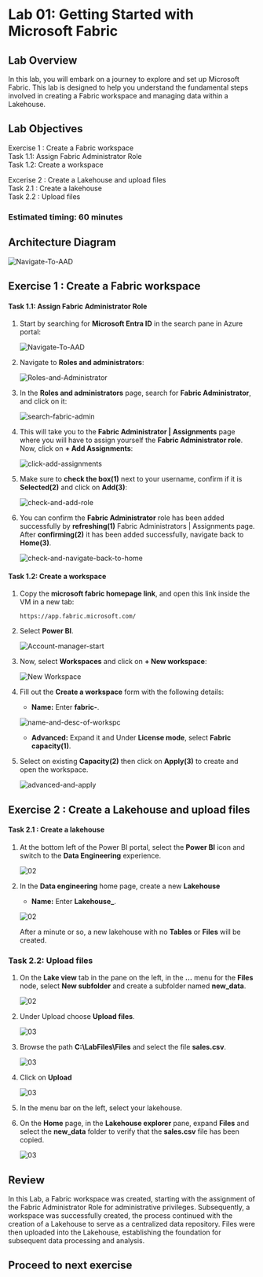 
# Lab 01: Getting Started with Microsoft Fabric

## Lab Overview
 In this lab, you will embark on a journey to explore and set up Microsoft Fabric. This lab is designed to help you understand the fundamental steps involved in creating a Fabric workspace and managing data within a Lakehouse.

## Lab Objectives

Exercise 1 : Create a Fabric workspace<br>
Task 1.1: Assign Fabric Administrator Role<br>
Task 1.2: Create a workspace<br>

Excerise 2 : Create a Lakehouse and upload files<br>
Task 2.1 : Create a lakehouse <br>
Task 2.2 : Upload files <br>


### Estimated timing: 60 minutes

## Architecture Diagram 

   ![Navigate-To-AAD](./Images/ws/lab_01.png)

## Exercise 1 : Create a Fabric workspace

#### Task 1.1: Assign Fabric Administrator Role

1. Start by searching for **Microsoft Entra ID** in the search pane in Azure portal:

    ![Navigate-To-AAD](./Images/ws/entra01.png)

2. Navigate to **Roles and administrators**:

    ![Roles-and-Administrator](./Images/ws/entraa002.png)

3. In the **Roles and administrators** page, search for **Fabric Administrator**, and click on it:

    ![search-fabric-admin](./Images/ws/entra020.png)

4. This will take you to the **Fabric Administrator | Assignments** page where you will have to assign yourself the **Fabric Administrator role**. Now, click on **+ Add Assignments**:

    ![click-add-assignments](./Images/ws/004.png)

5. Make sure to **check the box(1)** next to your username, confirm if it is **Selected(2)** and click on **Add(3)**:

    ![check-and-add-role](./Images/ws/005.png)

6. You can confirm the **Fabric Administrator** role has been added successfully by **refreshing(1)** Fabric Administrators | Assignments page. After **confirming(2)** it has been added successfully, navigate back to **Home(3)**.

    ![check-and-navigate-back-to-home](./Images/ws/006.png)

#### Task 1.2: Create a workspace

1. Copy the **microsoft fabric homepage link**, and open this link inside the VM in a new tab:

   ```
   https://app.fabric.microsoft.com/
   ```


2. Select **Power BI**.

    ![Account-manager-start](./Images/ws/microsoftpage.png)
   


3.  Now, select **Workspaces** and click on **+ New workspace**:

     ![New Workspace](./Images/ws/workspace.png)

4. Fill out the **Create a workspace** form with the following details:

   - **Name:** Enter **fabric-<inject key="DeploymentID" enableCopy="false"/>**.
   

    ![name-and-desc-of-workspc](./Images/ws/workspacename.png)

   - **Advanced:** Expand it and Under **License mode**, select **Fabric capacity(1)**.

5. Select on existing **Capacity(2)** then click on **Apply(3)** to create and open the workspace.

    ![advanced-and-apply](./Images/ws/fabriccapacity.png)

## Exercise 2 : Create a Lakehouse and upload files
   

#### Task 2.1 : Create a lakehouse

1. At the bottom left of the Power BI portal, select the **Power BI** icon and switch to the **Data Engineering** experience.

    ![02](./Images/01/Pg3-T1-S1.png)
   
2. In the **Data engineering** home page, create a new **Lakehouse**

    - **Name:** Enter **Lakehouse_<inject key="DeploymentID" enableCopy="false"/>**.

    ![02](./Images/01/lakehouse.png)

    After a minute or so, a new lakehouse with no **Tables** or **Files** will be created.

### Task 2.2: Upload files 

 1. On the **Lake view** tab in the pane on the left, in the **...** menu for the **Files** node, select **New subfolder** and create a subfolder named **new_data**.

    ![02](./Images/ws/create.png)

2. Under Upload choose **Upload files**.
   
    ![03](./Images/ws/upload_files.png)
   
3. Browse the path **C:\LabFiles\Files** and select the file **sales.csv**. 

    ![03](./Images/ws/sales.png)

4. Click on **Upload**

    ![03](./Images/ws/upload.png)

5. In the menu bar on the left, select your lakehouse.
   

6. On the **Home** page, in the **Lakehouse explorer** pane, expand **Files** and select the **new_data** folder to verify that the **sales.csv** file has been copied.

    ![03](./Images/01/10.png)
  
 ## Review

   In this Lab, a Fabric workspace was created, starting with the assignment of the Fabric Administrator Role for administrative privileges. Subsequently, a workspace was 
   successfully created, the process continued with the creation of a Lakehouse to serve as a centralized data repository. Files were then uploaded into the Lakehouse, 
   establishing the foundation for subsequent data processing and analysis.


  ## Proceed to next exercise
